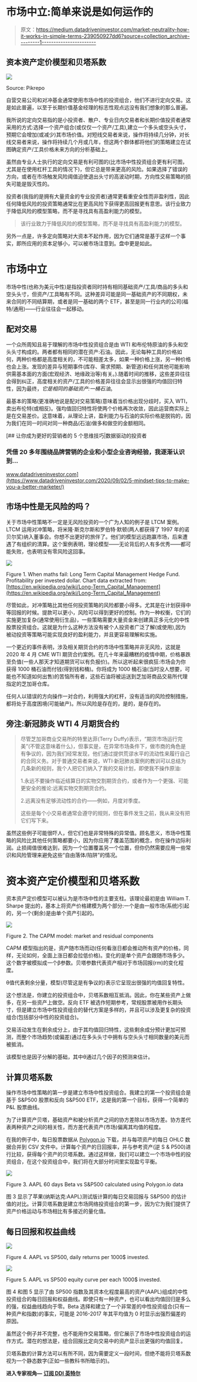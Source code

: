 # 市场中立:简单来说是如何运作的

> 原文：<https://medium.datadriveninvestor.com/market-neutrality-how-it-works-in-simple-terms-239050927dd6?source=collection_archive---------1----------------------->

## 资本资产定价模型和贝塔系数

![](img/100fec916e1bdc61ceef22fcfa5c9dc0.png)

Source: Pikrepo

自营交易公司和对冲基金通常使用市场中性的投资组合，他们不进行定向交易。这是如此普遍，以至于长期价值基金经理的标志性观点远没有我们想象的那么普遍。

我所说的定向交易指的是小投资者、散户、专业日内交易者和长期价值投资者通常采用的方式:选择一个资产组合(或仅仅一个资产/工具),建立一个多头或空头头寸，预期它会增加(或减少)其市场价值。对短线交易者来说，操作将持续几分钟，对长线交易者来说，操作将持续几个月或几年，但这两个群体都将他们的策略建立在试图确定资产/工具价格未来方向的分析基础上。

虽然由专业人士执行的定向交易是有利可图的(比市场中性投资组合更有利可图，尤其是在使用杠杆工具的情况下)，但它总是带来更高的风险。如果选择了错误的方向，或者在市场触发风险阈值迫使退出头寸的高波动时期，方向性交易策略的损失可能是毁灭性的。

投资者(我指的是拥有大量资金的专业投资者)通常更看重安全性而非盈利性，因此任何降低风险的投资策略通常比在更高风险下获得更高回报更有意思。该行业致力于降低风险的模型策略，而不是寻找具有高盈利能力的模型。

> 该行业致力于降低风险的模型策略，而不是寻找具有高盈利能力的模型。

另外一点是，许多定向策略对大资本不起作用，因为它们通常是基于这样一个事实，即所应用的资本足够小，可以被市场注意到。盘中更是如此。

# 市场中立

市场中性(也称为美元中性)是指投资者同时持有相同基础资产/工具/商品的多头和空头头寸，但资产/工具略有不同。这种差异可能是同一基础资产的不同期权，未来合同的不同结算期，或者是同一基础的两个 ETF，甚至是同一行业内的公司(福特/通用)——行业往往会一起移动。

## 配对交易

一个众所周知且易于理解的市场中性投资组合是由 WTI 和布伦特原油的多头和空头头寸构成的。两者都有相同的潜在资产:石油。因此，无论每种工具的价格如何，两种价格都是高度相关的，不可能相差太多，如果一种价格上涨，另一种价格也会上涨。发现的差异与短期事件(库存、需求预期、新管道)和任何其他可能影响供需基本面的方面(宏观经济、地缘政治等)有关。).随着时间的推移，这些差异往往会得到纠正，高度相关的资产/工具的价格差异往往会显示出很强的均值回归特性，因为最终，*它是相同的基础资产:一桶石油*。

最基本的策略(更准确地说是配对交易策略)意味着当价格出现分歧时，买入 WTI，卖出布伦特(或相反)。强均值回归特性将使两个价格再次收敛，因此运营商实际上是在交易差价。这意味着，从理论上讲，盈利能力与石油的实际价格是脱钩的，因为我们在同一时间对同一种商品(石油)做多和做空的金额相同。

[](https://www.datadriveninvestor.com/2020/09/02/5-mindset-tips-to-make-you-a-better-marketer/) [## 让你成为更好的营销者的 5 个思维技巧|数据驱动的投资者

### 凭借 20 多年围绕品牌营销的企业和小型企业咨询经验，我逐渐认识到…

www.datadriveninvestor.com](https://www.datadriveninvestor.com/2020/09/02/5-mindset-tips-to-make-you-a-better-marketer/) 

## 市场中性是无风险的吗？

关于市场中性策略不一定是无风险投资的一个广为人知的例子是 LTCM 案例。LTCM 运用对冲策略，将米隆·斯克尔斯和罗伯特·默顿(两人都获得了 1997 年的诺贝尔奖)纳入董事会。你想不出更好的旅伴了。他们的模型远远跑赢市场，后来遭遇了有组织的清算。这个案例表明，理论模型——无论背后的人有多优秀——都可能失败，也表明没有零风险这回事。

![](img/574f3dba7ece475173a149a1f8b4205c.png)

Figure 1\. When maths fail: Long Term Capital Management Hedge Fund. Profitability per invested dollar. Chart data extracted from: [https://en.wikipedia.org/wiki/Long-Term_Capital_Management](https://en.wikipedia.org/wiki/Long-Term_Capital_Management)

尽管如此，对冲策略比其他任何投资策略的风险都要小得多。尤其是在计划获得中等回报的时候。提款可以更小，风险可以得到更好的控制。作为一种权衡，它们的实施更加复杂(通常使用衍生品)，一些策略需要大量资金来创建真正多元化的中性股票投资组合。这就是为什么这种方法没有被个人投资者广泛了解(或使用),因为被动投资等策略可能实现良好的盈利能力，并且更容易理解和实施。

一个更近的事件表明，涉及相关期货合约的市场中性策略并非无风险，这就是 2020 年 4 月 CME WTI 期货合约案例。在几十年来最糟糕的疫情中期，价格暴跌至负值(一些人那天才知道期货可以有负报价)。所以这听起来很疯狂:市场会为你获得 1000 桶石油而付钱(得到钱和桶)。你将成为 1000 桶石油(当时没人想要，可能也不知道如何出售)的苦恼所有者，这些石油将被运送到芝加哥商品交易所代理指定的芝加哥仓库。

任何人以错误的方向操作一对合约，利用强大的杠杆，没有适当的风险控制措施，都将处于高度困境(可能破产)。所以风险是存在的，是的，是存在的。

## 旁注:新冠肺炎 WTI 4 月期货合约

> 尽管芝加哥商业交易所的特里达菲(Terry Duffy)表示，“期货市场运行完美”(不管这意味着什么)，但事实是，在异常市场条件下，做市商的角色是有争议的，因为我们经常发现，他们通过提供荒谬水平的流动性来履行自己的合同义务。对于普通交易者来说，WTI·新冠肺炎案例的教训可以总结为几条新的规则，我个人把它们纳入了我的交易计划，即使我不操作原油:
> 
> 1.永远不要操作临近结算日的实物交割期货合约，或者作为一个更强、可能更安全的推论:远离实物交割期货合约。
> 
> 2.远离没有足够流动性的合约——例如，月度对季度。
> 
> 这些是每个小交易者通常会遵守的规则，但在事件发生之前，我从来没有把它们写下来。

虽然这些例子可能很吓人，但它们也是非常特殊的异常值。顾名思义，市场中性策略的风险比其他任何策略都要小，因为你应用了覆盖范围的概念，你在操作边际利润。止损阈值很难达到，因为一个位置覆盖另一个位置，但你仍然需要应用一些常识和风险管理来避免这些“自由落体/陷阱”的情况。

# 资本资产定价模型和贝塔系数

资本资产定价模型可以被认为是市场中性的主要支柱。该理论最初是由 William T. Sharpe 提出的，基本上将资产价格建模为两个部分:一个是由一般市场(系统)引起的，另一个(剩余)是由单个资产引起的。

![](img/25f50975e884e09fc6d89f7b6bf57a27.png)

Figure 2\. The CAPM model: market and residual components

CAPM 模型指出的是，资产随市场而动(任何看涨日都会推动所有资产的价格，同样，无论如何，全面上涨日都会拉低价格)。变化的是单个资产会跟随市场多少。这个数字被模拟成一个β参数。贝塔参数代表资产相对于市场回报(rm)的变化程度。

θ值代表剩余分量，模型(尽管这是有争议的)表示它呈现出很强的均值回复特性。

这个想法是，你建立的投资组合中，贝塔系数相互抵消。因此，你在某些资产上做多，在另一些资产上做空。反向 ETF 被选作短期参考，常规股票被用作长期头寸，但是建立市场中性投资组合的替代方案是多样的，并且可以涉及更复杂的投资组合(包括部分中性的投资组合)。

交易活动发生在剩余成分上，由于其均值回归特性，这些剩余成分预计更加可预测，而整个市场趋势(或偏差)通过在多头头寸中拥有与空头头寸相同数量的美元而被抵消。

该模型也是因子分解的基础，其中θ通过几个因子的预测来估计。

## 计算贝塔系数

操作市场中性策略的第一步是建立市场中性投资组合。我建立的第一个投资组合是基于 S&P500 股票和反向 S&P500 ETF，这是我的第一个目标，获得一个简单的 P&L 股票曲线。

为了计算资产贝塔，基础资产和被分析资产之间的协方差除以市场方差。协方差代表两种资产之间的相关性，而方差代表资产(市场)偏离其均值的程度。

在我的例子中，每日股票数据从 [Polygon.io](http://polygon.io) 下载，并与每项资产的每日 OHLC 数据合并到 CSV 文件中。计算每个资产的日回报率，并与参考资产(逆 S & P500)进行比较，获得每个资产的贝塔系数。通过这样做，我们可以建立一个市场中性的投资组合，在这个投资组合中，我们将在大部分时间里实现盈亏平衡。

![](img/0d361986069fa58f9bf8e5820f0e20f8.png)

Figure 3\. AAPL 60 days Beta vs S&P500 calculated using Polygon.io data

图 3 显示了苹果(纳斯达克:AAPL)测试版计算的每日交易回报与 S&P500 的估计值的对比。计算贝塔系数是建立市场网络投资组合的第一步，因为它为我们提供了资产价格运动与市场相比有多接近的量化值。

## 每日回报和权益曲线

![](img/abb39057700d750a85e7c2a1adb25029.png)

Figure 4\. AAPL vs SP500, daily returns per 1000$ invested.

![](img/2d804e39e7a1acec4e94c6980d2e98c1.png)

Figure 5\. AAPL vs SP500 equity curve per each 1000$ invested.

图 4 和图 5 显示了由 SP500 指数及其资本化程度最高的资产(AAPL)组成的中性投资组合的每日回报和权益曲线。即使只有一种资产，也可以看出均值回归是多么的强，权益曲线趋向于零。Beta 选择和建立了一个非常差的中性投资组合(只有一种资产和指数)的事实，可能是 2016-2017 年其平均值为 0 时显示出强烈偏差的原因。

虽然这个例子并不完整，也不能用作交易策略，但它展示了市场中性投资组合的运作方式。潜在的想法是，组合回报比定向交易中的资产显示出更强的均值回复。

贝塔系数的计算方法可以有所不同，因为需要定义一段时间，但绝不能将贝塔系数视为一个静态数字(正如一些教科书所暗示的)。

**进入专家视角—** [**订阅 DDI 英特尔**](https://datadriveninvestor.com/ddi-intel)